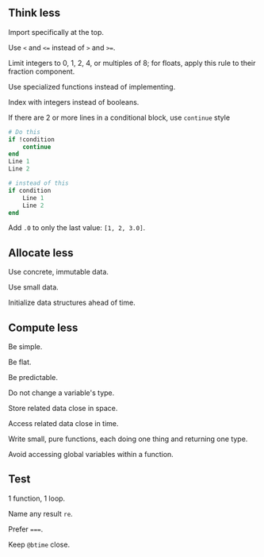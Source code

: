 ## Think less

Import specifically at the top.

Use `<` and `<=` instead of `>` and `>=`.

Limit integers to 0, 1, 2, 4, or multiples of 8; for floats, apply this rule to their fraction component.

Use specialized functions instead of implementing.

Index with integers instead of booleans.

If there are 2 or more lines in a conditional block, use `continue` style

```julia
# Do this
if !condition
    continue
end
Line 1
Line 2

# instead of this 
if condition
    Line 1
    Line 2
end
```

Add `.0` to only the last value: `[1, 2, 3.0]`.

## Allocate less

Use concrete, immutable data.

Use small data.

Initialize data structures ahead of time.

## Compute less

Be simple.

Be flat.

Be predictable.

Do not change a variable's type.

Store related data close in space.

Access related data close in time.

Write small, pure functions, each doing one thing and returning one type.

Avoid accessing global variables within a function.

## Test

1 function, 1 loop.

Name any result `re`.

Prefer `===`.

Keep `@btime` close.
